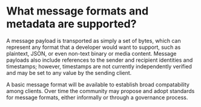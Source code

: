 # What message formats and metadata are supported?

A message payload is transported as simply a set of bytes, which can represent any format that a developer would want to support, such as plaintext, JSON, or even non-text binary or media content. Message payloads also include references to the sender and recipient identities and timestamps; however, timestamps are not currently independently verified and may be set to any value by the sending client.

A basic message format will be available to establish broad compatability among clients. Over time the community may propose and adopt standards for message formats, either informally or through a governance process.

